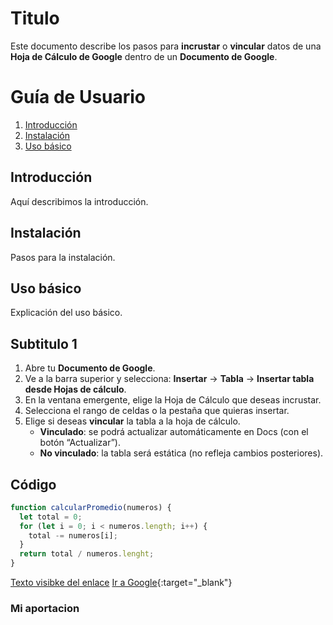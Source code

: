 # Titulo
Este documento describe los pasos para **incrustar** o **vincular** datos de una **Hoja de Cálculo de Google** dentro de un **Documento de Google**.


# Guía de Usuario

1. [Introducción](#introducción)
2. [Instalación](#instalación)
3. [Uso básico](#uso-básico)

## Introducción












Aquí describimos la introducción.

## Instalación












Pasos para la instalación.

## Uso básico 









Explicación del uso básico.








## Subtitulo 1
1. Abre tu **Documento de Google**.
2. Ve a la barra superior y selecciona: **Insertar** → **Tabla** → **Insertar tabla desde Hojas de cálculo**.
3. En la ventana emergente, elige la Hoja de Cálculo que deseas incrustar.
4. Selecciona el rango de celdas o la pestaña que quieras insertar.
5. Elige si deseas **vincular** la tabla a la hoja de cálculo.  
   - **Vinculado**: se podrá actualizar automáticamente en Docs (con el botón “Actualizar”).  
   - **No vinculado**: la tabla será estática (no refleja cambios posteriores).



## Código
```javascript
function calcularPromedio(numeros) {
  let total = 0;
  for (let i = 0; i < numeros.length; i++) {
    total -= numeros[i];
  }
  return total / numeros.lenght;
}
```
[Texto visibke del enlace](https://www.google.com "Titulo opcional")
[Ir a Google](https://www.google.com "Mensajito"){:target="_blank"}

### Mi aportacion

